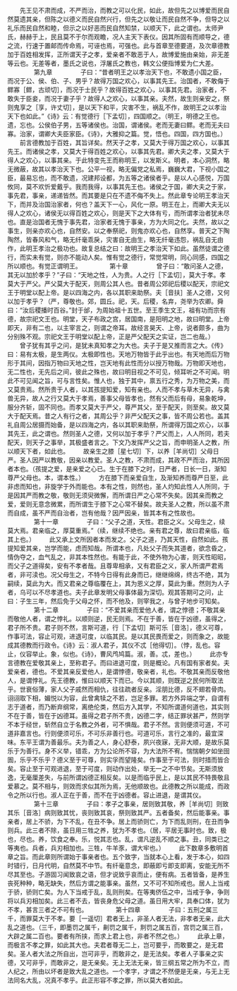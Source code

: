 <!-- { "loadSidebar": true } -->
　　先王见不肃而成，不严而治，而教之可以化民，如此，故但先之以博爱而民自然莫遗其亲，但陈之以德义而民自然兴行，但先之以敬让而民自然不争，但导之以礼乐而民自然和睦，但示之以好恶而民自然知禁，以顺天下，此之谓也。太师尹氏，赫赫于上，民且莫不于尔而观瞻，况人主天下表仪。因其所固有而顺导之，德之流，行速于置邮而传命焉，可诬也焉，可强也。此与首章至德要道，及次章德教加于百姓相发挥，正所谓天子之孝，爱亲者不敢恶于人，故博爱施由亲始，非无差等云也。无差等者，墨氏之说也，浮屠氏之教也，韩文公便指博爱为仁大差。
　　
　　第九章
　　
　　子曰：“昔者明王之以孝治天下也，不敢遗小国之臣，而况于公、侯、伯、子、男乎？故得万国之欢心，以事其先王。治国者，不敢侮于鳏寡［鳏，古顽切］，而况于士民乎？故得百姓之欢心，以事其先君。治家者，不敢失于臣妾，而况于妻子乎？故得人之欢心，以事其亲。夫然，故生则亲安之，祭则鬼享之［享，许丈切］，是以天下和平，灾害不生，祸乱不作，故明王之以孝治天下也如此。”《诗》云：有觉德行［下孟切］，四国顺之。（明王，明德之王也。遗，忘也。公侯伯子男，五等诸侯也。治国，谓诸侯。老而无妻曰鳏。老而无夫曰寡。治家，谓卿大夫臣家臣。《诗》，大雅抑之篇。觉，悟也。四国，四方国也。）
　　前言德教加于百姓，其旨详矣。然天子之孝，又莫大于得万国之欢心，以事其先王。而诸侯之孝，又莫大于得百姓之欢心，以事其先君。卿大夫之孝，又莫大于得人之欢心，以事其亲。于此特变先王而称明王，以发斯义。明者，本心洞然，略无微蔽，故其以孝治天下也。公平一视，略无偏党之私焉，巍巍大君，下视小国之臣，最易忘也，而不敢遗，况建邦设都，为五等之诸侯者乎。是以人心感悦，万国攸同，莫不欢忻爱戴乎。我而我得，以事其先王也。诸侯之于国，卿大夫之于家，事先君，事亲，递递皆然。而其要是只在不遗不侮不失上。然此章专论明王孝治天下，而并及治国治家者，何也？盖天下一心，风化一原。明王在上，而卿大夫无以得人之欢心，诸侯无以得百姓之欢心，则是天下之大体有亏，而所谓孝治者犹未尽也。直是治国者无愧于事先君，治家者无愧于事亲，方为大同之化。夫然，故以之事生，则亲亦欢心也，自然安。以之奉祭祀，则鬼亦欢心也，自然享。普天之下陶陶然，皆春风和气，略无纤毫乖戾，灾害自无由生，略无纤毫违怨，祸乱自无由作，此明王孝治之极功也。故复总结之曰：故明王之孝治天下如此。虽然徒谓之德行，而实未有觉，则亦不能动人矣。惟有觉之德行，常觉常明，同心同感，四国之所以顺也。有觉正谓明王。
　　
　　第十章
　　
　　曾子曰：“敢问圣人之德，其无以加於孝乎？”子曰：“天地之性，人为贵。人之行［下孟切］，莫大于孝。孝莫大于严父。严父莫大于配天，则周公其人也。昔者周公郊祀后稷以配天，宗祀文王于明堂以配上帝。是以四海之内，各以其职来助祭。夫［音扶］圣人之德，又何以加于孝乎？（严，尊敬也。郊，圆丘。祀，天。后稷，名弃，尧举为农卿。舜曰：“汝后稷播时百谷。”封于邰，为周始祖十五世。至王季生文王，祖有功而宗有德，故宗祀文王也。明堂，天子布政之宫，居国南，是阳明之地，故曰明堂。上帝即天，非有二也，以主宰言之，则谓之帝耳。故经言昊天、上帝，说者颇多，曲为分别殊不观。宗祀文王于明堂以配上帝，正是严父配天之实证，岂二也哉。）
　　曾子犹有其乎之问，是犹未真知孝之为大也。夫子于是又推而言之大。《传》曰：易有太极，是生两仪。太极即性也。天地万物皆于此乎出也。有天地而后万物形于其间，因指万物曰天地之性，岂天地有此性而分以授万物哉。万物即天地也，无二性也，无先后之间，彼此之殊也，故曰明目视之不可见，倾耳听之不可闻。明此不可见闻之旨，可与言性矣。惟人也，独于其中，禀五行之秀，为万物之美，而又莫贵焉。然所贵于人者，以其孩提知爱，知有亲也。人而不孝与草木无异，与禽兽无异，故人之行又莫大于孝焉，善事父母皆孝也，然有父而后有母，易象乾坤，服分齐斩，固不同也。而孝又莫大于严父，尊严其父，至于配天，则至矣。故又莫大于配天焉。昔之人有行之者，其周公乎？非严父配天之事，皆不周公若也。盖其礼自周公居摄而始备，是以四海之内，各以其职来助祭，所谓得万国之欢心，以事其先王，此之谓也。然则圣人之德，又何以加于孝乎？严父而上，人人所同，若夫配天，则天子之事举，其极盛者言之。下文乃发挥严父之旨，而申明圣人之教，所以顺天下者，如此也。
　　故亲生之膝［星七切］下，以养［羊尚切］父母日严。圣人因严以教敬，因亲以教爱。圣人之教，不肃而成，其政不严而治，其所因者本也。（孩提之爱，是亲爱之心已。生于在膝下之时，日严者，日长一日，渐知尊严父母也。本，谓本性。）
　　方在膝下而亲爱自生，及渐知养而尊严日至，此非虑而知也，非旋学于外而能也。本有之性，则然也，圣人灼知此性人人所同，于是因其严而教之敬，敬则无须臾微懈，而所谓日严之心常不失矣。因其亲而教之爱，爱则无意念微累，而所谓生于膝下之心常不替矣。故夫圣人之教，所以虽不肃而自成，虽不严而自治者，岂有他哉？因严因亲，皆其本有之性故也。
　　
　　第十一章
　　
　　子曰：“父子之道，天性。君臣之义。父母生之，续莫大焉。君亲临之，厚莫重焉。”（续，继续不绝也。亲有君之尊，故曰君亲临，临其上也。）
　　此又承上文所因者本而发之。父子之道，乃其天性，自然如此。孩提知爱其亲，岂学而能，虑而知哉。所谓本也，凡处父子而失其道者，欲念昏之，情伪夺之，血气乱之，非其本性然也。有能于此，不使外物为心害，则天性昭昭，而父子之道得矣，安有不孝者哉。且尊卑相承，又有君臣之义，家人所谓严君焉者，非可渎也。况父母生之，不特今日得有此身而已，继继绵绵，终古不绝，其为嗣续，莫此为大。而又君亲之尊临覆在上，其为恩义之厚，莫此为重。然则为人子者，乌可以不尽孝道也。夫子此章发明父母事体最为深切。观其答期可之问，止曰：子生三年，然后免于父母之怀，而不他及，则宰我之，与曾子地步可知矣。
　　
　　第十二章
　　
　　子曰：“不爱其亲而爱他人者，谓之悖德；不敬其亲而敬他人者，谓之悖礼。以顺则逆，民无则焉。不在于善，皆在于凶德，虽得之，君子所不贵。君子则不然，言斯可道，行［下孟切］斯可乐［音洛］，德义可尊，作事可法，容止可观，进退可度，以临其民。是以其民畏而爱之，则而象之，故能成其德教而行政令。《诗》云：淑人君子，其仪不忒［他得切］。（悖，乱也。容止，仪容举止。象，似也。《诗》，曹风鸤鸠篇。淑，善。忒，差也。）
　　此亦专言德教在爱敬其亲上，至称君子。而曰进退可度，则是概论。凡有国有家者矣。夫爱亲者，德也。不爱其亲反爱他人，是谓悖德，敬亲者，礼也。不敬其亲而反敬他人，是谓悖礼。先王德教，惟曰以顺天下而已。今以其顺，则既逆之民何所取法乎。世衰俗薄，家人父子戚然而相仇，往往疏者反亲。淫朋比德，反不翅若骨肉。诩诩取下相，媚悦以为容，此曾禽犊之不若，岂足多罪。若方外异端之学，自谓有志于道者，而乃断弃纲常，离绝伦类，然后方入其学，不知所谓道何道也，其实则不在于善，皆在于凶德耳。虽得之君子所不贵，凶德二字，结正罪状甚严，然则学不本于经世，斩然自立于名教之外者，可不惧哉。君子不然。言则便须可道，不可道非嘉言也。行则便须可乐，不可乐非善行也。可道可乐，言行之准的，最宜深味。东平王谓为善最乐。夫为善之人，身心舒泰，夙兴夜寐，无非大顺，是故乐莫乐于为善行。身不义举，错乖，方为公论所不容，为大法所不宥。惴惴朝夕如坐囹圄，乐乎不乐乎？德义至于可尊，则实孚而望隆矣。作事至于可法，则时措而皆合矣。容止至于可观进退，至于可度，则动作出处，举无一之不中节矣。无斯须放逸，无毫厘差失，与前所谓凶德正相反矣。以是而临乎民上，是以其民不特畏敬且爱慕之。莫不相与，则效而求似其所为焉，无他顺故也。此德教之所以能成，而政令之所以行也。淑人正在于善，而不在于凶德者。容止进退，是谓其仪。
　　
　　第十三章
　　
　　子曰：孝子之事亲，居则致其敬，养［羊尚切］则致其乐［音洛］病则致其忧，丧则致其哀，祭则致其严。五者备矣，然后能事亲。事亲者，居上不骄，为下不乱，在丑不争。居上而骄则亡，为下而乱则刑，在丑而争则兵。此三者不除，虽日用三牲之养，犹为不孝也。（居，平居无事时也。致，极也，尽也。养，饮食之奉。乐，悦其志也。乱，谓凡逆乱不顺之事。丑，同类已之等夷也。兵者，兵刃相加也。三牲，牛羊豕，谓大牢也。）
　　此下数章多敷明首章之旨。而此章则所谓始于事亲者也。五个致字，当就本心上看，发于本心，如四时错行，日月代明，自然莫不中节。有纤毫意念，即蔽即亏即支即离，安能无所不尽其至也。子游固习闻致哀之语，但才说致乎哀而止，便有病。五者皆备，是养生丧死种种，略无缺失，然后方谓之能事亲。虽然，又不可不知所戒也。居人上当戒于骄，骄则亡矣。为人下当戒于乱，乱则刑矣。在等夷侪伍之中，当戒于争，争则将以兵刃相加矣。此三者不去，皆丧身危父母之道。虽日用大牢，具奉口体，犹为不孝，甚言三者之不可有也。
　　
　　第十四章
　　
　　子曰：五刑之属三千，而罪莫大于不孝。要［一遥切］君者无上，非圣人者无法，非孝者无亲，此大乱之道也。（三千，即墨罚之属千，劓罚之属千，剕罚之属五百，宫罚之属三百，大辟之属二百也。要者有所挟，而求上君上也，非者不然之也。）
　　此承上章，而极言不孝之罪，如此其大也。夫君者尊无二上，岂可要乎，而敢要之，是无君矣。圣人者大法之所自出，岂可非乎，而敢非之，是无法矣。孝者人子事亲之实德，又可非乎，而敢非之，是无亲矣。无上无法无亲，皆三纲五常之所为不立，而人纪之，所由以坏者是致大乱之道也。一个孝字，才谓之不然便是无亲，与无上无法同名大乱，况真不孝乎。此正形容不孝之罪，所以莫大者如此。
　　
